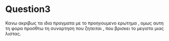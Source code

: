 # Question3
Κανω ακριβως τα ιδια πραγματα με το προηγουμενο ερωτημα , ομως αυτη τη φορα προσθτω τη συναρτηση που ζητειται , που βρισκει το μεγιστο μιας λιστας.
